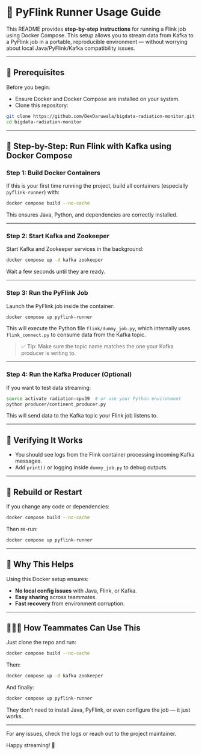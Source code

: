 # 📘 PyFlink Runner Usage Guide

This README provides **step-by-step instructions** for running a Flink job using Docker Compose. This setup allows you to stream data from Kafka to a PyFlink job in a portable, reproducible environment — without worrying about local Java/PyFlink/Kafka compatibility issues.

---

## 🔧 Prerequisites

Before you begin:

* Ensure Docker and Docker Compose are installed on your system.
* Clone this repository:

```bash
git clone https://github.com/DevDaruwala/bigdata-radiation-monitor.git
cd bigdata-radiation-monitor
```

---

## 🚀 Step-by-Step: Run Flink with Kafka using Docker Compose

### Step 1: Build Docker Containers

If this is your first time running the project, build all containers (especially `pyflink-runner`) with:

```bash
docker compose build --no-cache
```

This ensures Java, Python, and dependencies are correctly installed.

---

### Step 2: Start Kafka and Zookeeper

Start Kafka and Zookeeper services in the background:

```bash
docker compose up -d kafka zookeeper
```

Wait a few seconds until they are ready.

---

### Step 3: Run the PyFlink Job

Launch the PyFlink job inside the container:

```bash
docker compose up pyflink-runner
```

This will execute the Python file `flink/dummy_job.py`, which internally uses `flink_connect.py` to consume data from the Kafka topic.

> ✅ Tip: Make sure the topic name matches the one your Kafka producer is writing to.

---

### Step 4: Run the Kafka Producer (Optional)

If you want to test data streaming:

```bash
source activate radiation-cpu39  # or use your Python environment
python producer/continent_producer.py
```

This will send data to the Kafka topic your Flink job listens to.

---

## 🧪 Verifying It Works

* You should see logs from the Flink container processing incoming Kafka messages.
* Add `print()` or logging inside `dummy_job.py` to debug outputs.

---

## 🔁 Rebuild or Restart

If you change any code or dependencies:

```bash
docker compose build --no-cache
```

Then re-run:

```bash
docker compose up pyflink-runner
```

---

## 🔗 Why This Helps

Using this Docker setup ensures:

* **No local config issues** with Java, Flink, or Kafka.
* **Easy sharing** across teammates.
* **Fast recovery** from environment corruption.

---

## 🧑‍🤝‍🧑 How Teammates Can Use This

Just clone the repo and run:

```bash
docker compose build --no-cache
```

Then:

```bash
docker compose up -d kafka zookeeper
```

And finally:

```bash
docker compose up pyflink-runner
```

They don't need to install Java, PyFlink, or even configure the job — it just works.

---

For any issues, check the logs or reach out to the project maintainer.

Happy streaming! 🌊
